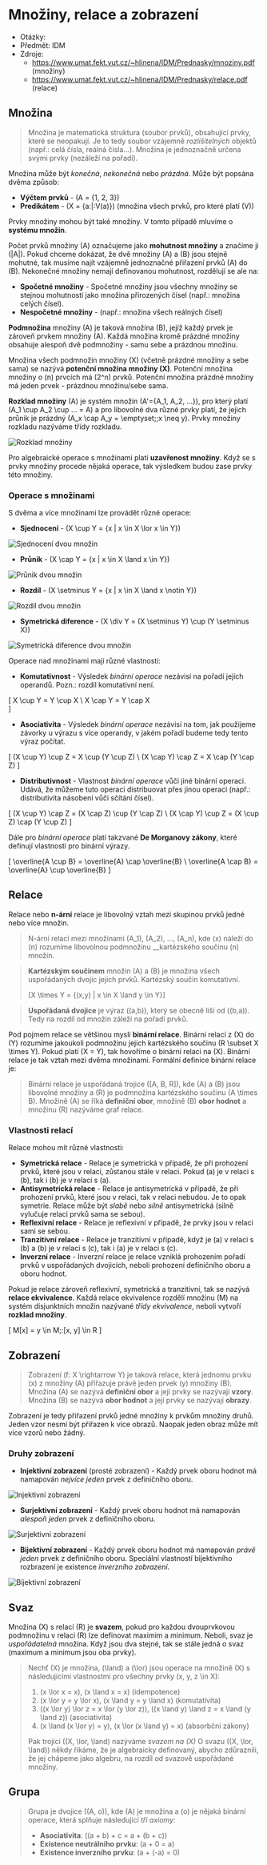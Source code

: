 # Množiny, relace a zobrazení
- Otázky:
- Předmět: IDM
- Zdroje:
    - https://www.umat.fekt.vut.cz/~hlinena/IDM/Prednasky/mnoziny.pdf (množiny)
    - https://www.umat.fekt.vut.cz/~hlinena/IDM/Prednasky/relace.pdf (relace)

## Množina
> Množina je matematická struktura (soubor prvků), obsahující prvky, které se neopakují. Je to tedy soubor vzájemně _rozlišitelných_ objektů (např.: celá čísla, reálná čísla...).  Množina je jednoznačně určena svými prvky (nezáleží na pořadí).

Množina může být _konečná_, _nekonečná_ nebo _prázdná_. Může být popsána dvěma způsob:
- __Výčtem prvků__ - \(A = \{1, 2, 3\}\)
- __Predikátem__ - \(X = \{a\:|\:V(a)\}\) (množina všech prvků, pro které platí \(V\))

Prvky množiny mohou být také množiny. V tomto případě mluvíme o __systému množin__.

Počet prvků množiny \(A\) označujeme jako __mohutnost množiny__ a značíme ji \(|A|\). Pokud chceme dokázat, že dvě množiny \(A\) a \(B\) jsou stejně mohutné, tak musíme najít vzájemně jednoznačné přiřazení prvků \(A\) do \(B\). Nekonečné množiny nemají definovanou mohutnost, rozdělují se ale na:
- __Spočetné množiny__ - Spočetné množiny jsou všechny množiny se stejnou mohutností jako množina přirozených čísel (např.: množina celých čísel).
- __Nespočetné množiny__ - (např.: množina všech reálných čísel)

__Podmnožina__ množiny \(A\) je taková množina \(B\), jejíž každý prvek je zároveň prvkem množiny \(A\). Každá množina kromě prázdné množiny obsahuje alespoň dvě podmnožiny - samu sebe a prázdnou množinu.

Množina všech podmnožin množiny \(X\) (včetně prázdné množiny a sebe sama) se nazývá __potenční množina množiny \(X\)__. Potenční množina množiny o \(n\) prvcích má \(2^n\) prvků. Potenční množina prázdné množiny má jeden prvek - prázdnou množinu/sebe sama.

__Rozklad množiny__ \(A\) je systém množin \(A'=\{A_1, A_2, ...\}\), pro který platí \(A_1 \cup A_2 \cup ... = A\) a pro libovolné dva různé prvky platí, že jejich průnik je prázdný \(A_x \cap A_y = \emptyset;\;x \neq y\). Prvky množiny rozkladu nazýváme třídy rozkladu.

![Rozklad množiny](/Images/16/rozklad_mnoziny.png)

Pro algebraické operace s množinami platí __uzavřenost množiny__. Když se s prvky množiny procede nějaká operace, tak výsledkem budou zase prvky této množiny.

### Operace s množinami
S dvěma a více množinami lze provádět různé operace:
- __Sjednocení__ - \(X \cup Y = \{x | x \in X \lor x \in Y\}\)

![Sjednocení dvou množin](/Images/16/sjednoceni.png)

- __Průnik__ - \(X \cap Y = \{x | x \in X \land x \in Y\}\)

![Průnik dvou množin](/Images/16/prunik.png)

- __Rozdíl__ - \(X \setminus Y = \{x | x \in X \land x \notin Y\}\)

![Rozdíl dvou množin](/Images/16/rozdil.png)

- __Symetrická diference__ - \(X \div Y = (X \setminus Y) \cup (Y \setminus X)\)

![Symetrická diference dvou množin](/Images/16/symetricka_diference.png)

Operace nad množinami mají různé vlastnosti:
- __Komutativnost__  - Výsledek _binární operace_ nezávisí na pořadí jejích operandů. Pozn.: rozdíl komutativní není.

\[
    X \cup Y = Y \cup X \\
    X \cap Y = Y \cap X    
\]

- __Asociativita__ - Výsledek _binární operace_ nezávisí na tom, jak použijeme závorky u výrazu s více operandy, v jakém pořadí budeme tedy tento výraz počítat.

\[
    (X \cup Y) \cup Z = X \cup (Y \cup Z) \\
    (X \cap Y) \cap Z = X \cap (Y \cap Z)
\]

- __Distributivnost__ - Vlastnost _binární operace_ vůči jiné binární operaci. Udává, že můžeme tuto operaci distribuovat přes jinou operaci (např.: distributivita násobení vůči sčítání čísel).

\[
    (X \cup Y) \cap Z = (X \cap Z) \cup (Y \cap Z) \\
    (X \cap Y) \cup Z = (X \cup Z) \cap (Y \cup Z)
\]

Dále pro _binární operace_ platí takzvané __De Morganovy zákony__, které definují vlastnosti pro binární výrazy.

\[
    \overline{A \cup B} = \overline{A} \cap \overline{B} \\
    \overline{A \cap B} = \overline{A} \cup \overline{B}
\]

## Relace
Relace nebo __n-ární__ relace je libovolný vztah mezi skupinou prvků jedné nebo více množin. 

> N-ární relací mezi množinami \(A_1\), \(A_2\), ..., \(A_n\), kde \(x\) náleží do \(n\) rozumíme libovolnou podmnožinu __kartézského součinu \(n\) množin.

> __Kartézským součinem__ množin \(A\) a \(B\) je množina všech uspořádaných dvojic jejich prvků. Kartézský součin komutativní.
>
> \[X \times Y = \{(x,y) | x \in X \land y \in Y\}\]

>__Uspořádaná dvojice__ je výraz \((a,b)\), který se obecně liší od \((b,a)\). Tedy na rozdíl od množin záleží na pořadí prvků.

Pod pojmem relace se většinou myslí __binární relace__. Binární relací z \(X\) do \(Y\) rozumíme jakoukoli podmnožinu jejich kartézského součinu \(R \subset X \times Y\). Pokud platí \(X = Y\), tak hovoříme o binární relaci na \(X\). Binární relace je tak vztah mezi dvěma množinami. Formální definice binární relace je:

> Binární relace je uspořádaná trojice \([A, B, R]\), kde \(A\) a \(B\) jsou libovolné množiny a \(R\) je podmnožina kartézského součinu \(A \times B\). Množině \(A\) se říká __definiční obor__, množině \(B\) __obor hodnot__ a množinu \(R\) nazýváme graf relace.

### Vlastnosti relací
Relace mohou mít různé vlastnosti:
- __Symetrická relace__ - Relace je symetrická v případě, že při prohození prvků, které jsou v relaci, zůstanou stále v relaci. Pokud \(a\) je v relaci s \(b\), tak i \(b\) je v relaci s \(a\).
- __Antisymetrická relace__ - Relace je antisymetrická v případě, že při prohození prvků, které jsou v relaci, tak v relaci nebudou. Je to opak symetrie. Relace může být _slabě_ nebo _silně_ antisymetrická (silně vylučuje relaci prvků sama se sebou).
- __Reflexivní relace__ - Relace je reflexivní v případě, že prvky jsou v relaci sami se sebou.
- __Tranzitivní relace__ - Relace je tranzitivní v případě, když je \(a\) v relaci s \(b\) a \(b\) je v relaci s \(c\), tak i \(a\) je v relaci s \(c\).
- __Inverzní relace__ - Inverzní relace je relace vzniklá prohozením pořadí prvků v uspořádaných dvojicích, neboli prohození definičního oboru a oboru hodnot.

Pokud je relace zároveň reflexivní, symetrická a tranzitivní, tak se nazývá __relace ekvivalence__. Každá relace ekvivalence rozdělí množinu \(M\) na systém disjunktních množin nazývané _třídy ekvivalence_, neboli vytvoří __rozklad množiny__.

\[
    M[x] = y \in M;\:[x, y] \in R
\]

## Zobrazení
> Zobrazení \(f: X \rightarrow Y\) je taková relace, která jednomu prvku \(x\) z množiny \(A\) přiřazuje právě jeden prvek \(y\) množiny \(B\). Množina \(A\) se nazývá __definiční obor__ a její prvky se nazývají __vzory__. Množina \(B\) se nazývá __obor hodnot__ a její prvky se nazývají __obrazy__.

Zobrazení je tedy přiřazení prvků jedné množiny k prvkům množiny druhů. Jeden vzor nesmí být přiřazen k více obrazů. Naopak jeden obraz může mít více vzorů nebo žádný.

### Druhy zobrazení
- __Injektivní zobrazení__ (prosté zobrazení) - Každý prvek oboru hodnot má namapován _nejvíce jeden_ prvek z definičního oboru.

![Injektivní zobrazení](/Images/16/injektivni_zobrazeni.png)

- __Surjektivní zobrazení__ - Každý prvek oboru hodnot má namapován _alespoň jeden_ prvek z definičního oboru.

![Surjektivní zobrazení](/Images/16/surjektivni_zobrazeni.png)

- __Bijektivní zobrazení__ - Každý prvek oboru hodnot má namapován _právě jeden_ prvek z definičního oboru. Speciální vlastností bijektivního rozbrazení je existence _inverzního zobrazení_.

![Bijektivní zobrazení](/Images/16/bijektivni_zobrazeni.png)

## Svaz
Množina \(X\) s relací \(R\) je __svazem__, pokud pro každou dvouprvkovou podmnožinu v relaci \(R\) lze definovat maximim a minimum. Neboli, svaz je _uspořádatelná_ množina. Když jsou dva stejné, tak se stále jedná o svaz (maximum a minimum jsou oba prvky).

> Nechť \(X\) je množina, \(\land\) a \(\lor\) jsou operace na množině \(X\) s následujícími vlastnostmi pro všechny prvky \(x, y, z \in X\):
> 1. \(x \lor x = x\), \(x \land x = x\) (idempotence)
> 2. \(x \lor y = y \lor x\), \(x \land y = y \land x\) (komutativita)
> 3. \((x \lor y) \lor z = x \lor (y \lor z)\), \((x \land y) \land z = x \land (y \land z)\) (asociativita)
> 4. \(x \land (x \lor y) = y\), \(x \lor (x \land y) = x\) (absorbční zákony)
>
> Pak trojici \((X, \lor, \land\) nazýváme _svazem na \(X\)_ O svazu \((X, \lor, \land)\) někdy říkáme, že je algebraicky definovaný, abycho zdůraznili, že jej chápeme jako algebru, na rozdíl od svazově uspořádané množiny.

## Grupa
> Grupa je dvojice \((A, o)\), kde \(A\) je množina a \(o\) je nějaká binární operace, která splňuje následující _tři axiomy_:
> - __Asociativita__: \((a + b) + c = a + (b + c)\)
> - __Existence neutrálního prvku__: \(a + 0 = a\)
> - __Existence inverzního prvku__: \(a + (-a) = 0\)
